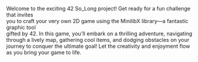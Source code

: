 Welcome to the exciting 42 So_Long project! Get ready for a fun challenge that invites<br>you to craft your very own 2D game using the MinilibX library—a fantastic graphic tool<br>gifted by 42. In this game, you'll embark on a thrilling adventure, navigating through a lively map, gathering cool items, and dodging obstacles on your journey to conquer the ultimate goal! Let the creativity and enjoyment flow as you bring your game to life.
